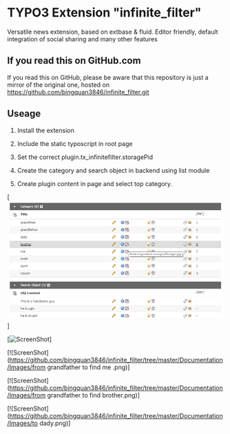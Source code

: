 # TYPO3 Extension "infinite_filter"

Versatile news extension, based on extbase & fluid. Editor friendly, default integration of social sharing and many other features

## If you read this on GitHub.com

If you read this on GitHub, please be aware that this repository is just a mirror of the original one, hosted on https://github.com/bingquan3846/infinite_filter.git

## Useage
1) Install the extension

2) Include the static typoscript in root page

3) Set the correct plugin.tx_infinitefilter.storagePid

4) Create the category and search object in backend using list module

5) Create plugin content in page and select top category.

[![ScreenShot](https://raw.githubusercontent.com/bingquan3846/infinite_filter/master/Documentation/Images/UserManual/BackendView.png)]

[![ScreenShot](https://github.com/bingquan3846/infinite_filter/tree/master/Documentation/Images/root.png)]

[![ScreenShot](https://github.com/bingquan3846/infinite_filter/tree/master/Documentation/Images/from grandfather to find me .png)]

[![ScreenShot](https://github.com/bingquan3846/infinite_filter/tree/master/Documentation/Images/from grandfather to find brother.png)]

[![ScreenShot](https://github.com/bingquan3846/infinite_filter/tree/master/Documentation/Images/to dady.png)]